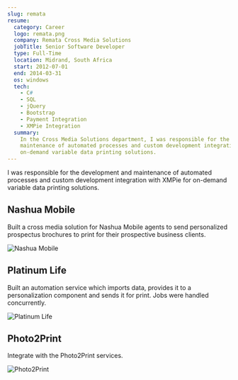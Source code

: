 ```yaml
---
slug: remata
resume:
  category: Career
  logo: remata.png
  company: Remata Cross Media Solutions
  jobTitle: Senior Software Developer
  type: Full-Time
  location: Midrand, South Africa
  start: 2012-07-01
  end: 2014-03-31
  os: windows
  tech:
    - C#
    - SQL
    - jQuery
    - Bootstrap
    - Payment Integration
    - XMPie Integration
  summary:
    In the Cross Media Solutions department, I was responsible for the development and
    maintenance of automated processes and custom development integration with XMPie for
    on-demand variable data printing solutions.
---
```


I was responsible for the development and maintenance of automated processes and custom development integration with XMPie for on-demand variable data printing solutions.

## Nashua Mobile

Built a cross media solution for Nashua Mobile agents to send personalized prospectus brochures to print for their prospective business clients.

![Nashua Mobile](https://media-exp2.licdn.com/dms/image/C4E2DAQHanT1rvd_6JQ/profile-treasury-image-shrink_800_800/0/1602128229294?e=1654876800&v=beta&t=Vf9CGM80jif04aCwaXT6iaqEMYtFsYIiHqFC-Qx-Az8 'Nashua Mobile')

## Platinum Life

Built an automation service which imports data, provides it to a personalization component and sends it for print. Jobs were handled concurrently.

![Platinum Life](https://media-exp2.licdn.com/dms/image/C4E2DAQFqxCxU10peyA/profile-treasury-image-shrink_1920_1920/0/1601695103520?e=1654876800&v=beta&t=x5eolxiX3p0SVtCiA9KbyNlABeau9m8MV1YFEx7NrX8 'Platinum Life')

## Photo2Print

Integrate with the Photo2Print services.

![Photo2Print](https://media-exp2.licdn.com/dms/image/C4E2DAQE65Rn2dEAo0Q/profile-treasury-image-shrink_800_800/0/1601338406432?e=1654876800&v=beta&t=OK34PE7BY6i8MBorm-0aPC11noy3JxwH59WNGUWWuSs 'Photo2Print')
